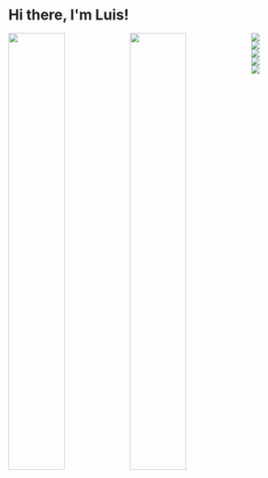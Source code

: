 # Hi there, I'm Luis!

<img align='left' width='47%' src='https://github-readme-stats.vercel.app/api?username=Lutefd&count_private=true&hide=prs,issues,contribs&show_icons=true&theme=dracula' />
<img align='left' width='47%' src='https://github-readme-stats.vercel.app/api/top-langs/?username=Lutefd&layout=compact&exclude_repo=github-readme-stats,loja-de-ch-,Portifolio-Project,Projeto-Trilhas,Grid-Mini-Projects,Card-with-mobile-fallback&theme=dracula' />
<img align='left' src='https://img.shields.io/badge/javascript-%23323330.svg?style=for-the-badge&logo=javascript&logoColor=%23F7DF1E' />
<img align='left' src='https://img.shields.io/badge/typescript-%23007ACC.svg?style=for-the-badge&logo=typescript&logoColor=white' />
<img align='center' src='https://img.shields.io/badge/Next-black?style=for-the-badge&logo=next.js&logoColor=white'/>
<img align='left' src='https://img.shields.io/badge/react-%2320232a.svg?style=for-the-badge&logo=react&logoColor=%2361DAFB' />
<img align='center' src='https://img.shields.io/badge/tailwindcss-%2338B2AC.svg?style=for-the-badge&logo=tailwind-css&logoColor=white' />

